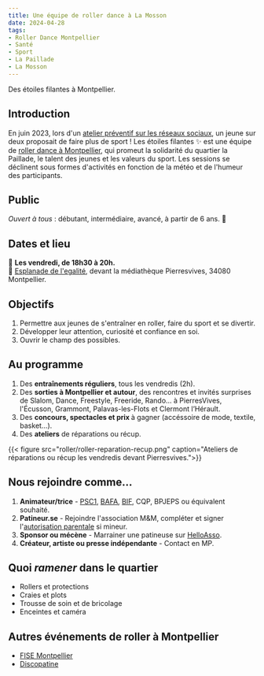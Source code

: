 ```yaml
---
title: Une équipe de roller dance à La Mosson
date: 2024-04-28
tags:
- Roller Dance Montpellier
- Santé
- Sport
- La Paillade
- La Mosson
---
```


Des étoiles filantes à Montpellier.

<!--more-->

## Introduction

En juin 2023, lors d'un [atelier préventif sur les réseaux sociaux](https://www.mathsetmaryam.fr/u/Temoignages-reseaux-sociaux-Montpellier-juin-2023.pdf), un jeune sur deux proposait de faire plus de sport ! Les étoiles filantes ✨ est une équipe de [roller dance à Montpellier](https://www.mathsetmaryam.fr/c/roller/), qui promeut la solidarité du quartier la Paillade, le talent des jeunes et les valeurs du sport. Les sessions se déclinent sous formes d'activités en fonction de la météo et de l'humeur des participants.

## Public

<i>Ouvert à tous</i> : débutant, intermédiaire, avancé, à partir de 6 ans. 🌸

## Dates et lieu

📅 <b> Les vendredi, de 18h30 à 20h. </b><br>
📍 [Esplanade de l'egalité](https://g.page/r/CV0JpobxDzTwEBM/review), devant la médiathèque Pierresvives, 34080 Montpellier.
## Objectifs

1. Permettre aux jeunes de s'entraîner en roller, faire du sport et se divertir.
2. Développer leur attention, curiosité et confiance en soi.
3. Ouvrir le champ des possibles.

## Au programme

1. Des <b> entraînements réguliers</b>, tous les vendredis (2h).
2. Des <b> sorties à Montpellier et autour</b>, des rencontres et invités surprises de Slalom, Dance, Freestyle, Freeride, Rando... à PierresVives, l'Écusson, Grammont, Palavas-les-Flots et Clermont l’Hérault.
3. Des <b> concours, spectacles et prix </b> à gagner (accéssoire de mode, textile, basket…).
4. Des <b> ateliers</b> de réparations ou récup.

{{< figure src="roller/roller-reparation-recup.png" caption="Ateliers de réparations ou récup les vendredis devant Pierresvives.">}}

## Nous rejoindre comme…

1. <b>Animateur/trice</b> - [PSC1](https://www.protection-civile.org/psc1/), [BAFA](https://www.jeunes.gouv.fr/bafa-bafd), [BIF](https://ffroller-skateboard.fr/bif-roller/), CQP, BPJEPS ou équivalent souhaité.
2. <b>Patineur.se</b> - Rejoindre l'association M&M, compléter et signer l'[autorisation parentale](https://www.mathsetmaryam.fr/u/Roller-Autorisation-Parentale.pdf) si mineur.
3. <b>Sponsor ou mécène</b> - Marrainer une patineuse sur [HelloAsso](https://www.helloasso.com/associations/maths-et-maryam/formulaires/1).
4. <b>Créateur, artiste ou presse indépendante</b> - Contact en MP.

## Quoi <i>ramener</i> dans le quartier

- Rollers et protections
- Craies et plots
- Trousse de soin et de bricolage
- Enceintes et caméra

## Autres événements de roller à Montpellier
- [FISE Montpellier](https://www.fise.fr/fr)
- [Discopatine](https://www.instagram.com/discopatin.e/?hl=cs)
